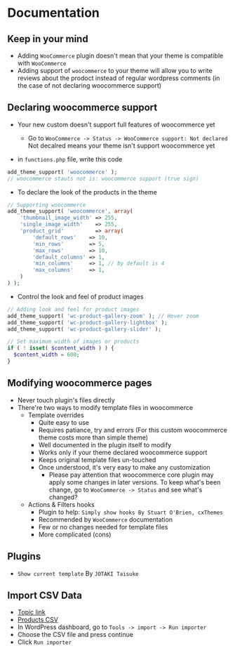 # Documentation

## Keep in your mind

- Adding `WooCommerce` plugin doesn't mean that your theme is compatible with `WooCommerce`
- Adding support of `woocommerce` to your theme will allow you to write reviews about the prodoct instead of regular wordpress comments (in the case of not declaring woocommerce support)

## Declaring woocommerce support

- Your new custom doesn't support full features of woocommerce yet

  - Go to `WooCommerce -> Status -> WooCommerce support: Not declared` Not decalred means your theme isn't support woocommerce yet

- in `functions.php` file, write this code

```php
add_theme_support( 'woocommerce' );
// woocommerce stauts not is: woocommerce support (true sign)
```

- To declare the look of the products in the theme

```php
// Supporting woocommerce
add_theme_support( 'woocommerce', array(
	'thumbnail_image_width' => 255,
	'single_image_width'	=> 255,
	'product_grid' 			=> array(
		'default_rows'    => 10,
		'min_rows'        => 5,
		'max_rows'        => 10,
		'default_columns' => 1,
		'min_columns'     => 1, // by default is 4
		'max_columns'     => 1,
	)
) );
```

- Control the look and feel of product images

```php
// Adding look and feel for product images
add_theme_support( 'wc-product-gallery-zoom' ); // Hover zoom
add_theme_support( 'wc-product-gallery-lightbox' );
add_theme_support( 'wc-product-gallery-slider' );

// Set maximum width of images or products
if ( ! isset( $content_width ) ) {
  $content_width = 600;
}
```

## Modifying woocommerce pages

- Never touch plugin's files directly
- There're two ways to modify template files in woocommerce
  - Template overrides
    - Quite easy to use
    - Requires patiance, try and errors (For this custom woocommerce theme costs more than simple theme)
    - Well documented in the plugin itself to modify
    - Works only if your theme declared woocommerce support
    - Keeps original template files un-touched
    - Once understood, it's very easy to make any customization
      - Please pay attention that woocommerce core plugin may apply some changes in later versions. To keep what's been change, go to `WooCommerce -> Status` and see what's changed?
  - Actions & Filters hooks
    - Plugin to help: `Simply show hooks By Stuart O'Brien, cxThemes`
    - Recommended by `WooCommerce` documentation
    - Few or no changes needed for template files
    - More complicated (cons)



## Plugins

- `Show current template` By `JOTAKI Taisuke`

## Import CSV Data

- [Topic link](https://docs.woocommerce.com/document/product-csv-importer-exporter/)
- [Products CSV](https://github.com/woocommerce/woocommerce/tree/master/sample-data)
- In WordPress dashboard, go to `Tools -> import -> Run importer`
- Choose the CSV file and press continue
- Click `Run importer`
